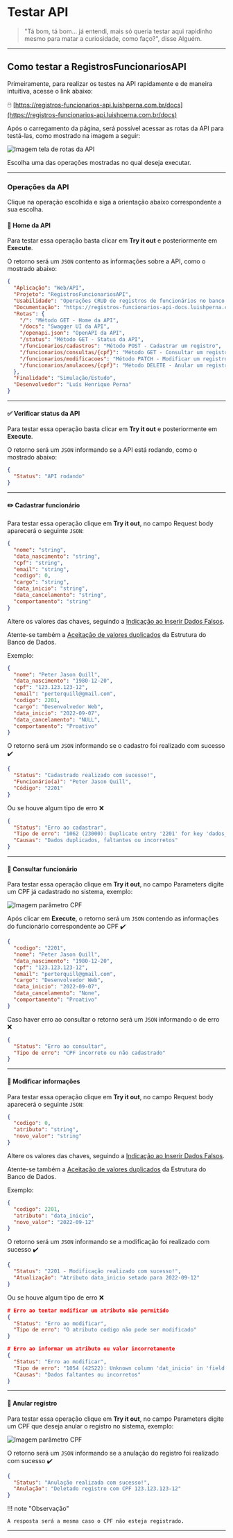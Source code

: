 # Testar API

> "Tá bom, tá bom... já entendi, mais só queria testar aqui rapidinho mesmo para matar a curiosidade, como faço?", disse Alguém.

---

## Como testar a RegistrosFuncionariosAPI

Primeiramente, para realizar os testes na API rapidamente e de maneira intuitiva, acesse o link abaixo:

🖱️ [https://registros-funcionarios-api.luishperna.com.br/docs](https://registros-funcionarios-api.luishperna.com.br/docs)

Após o carregamento da página, será possível acessar as rotas da API para testá-las, como mostrado na imagem a seguir:

![Imagem tela de rotas da API](./images/api_routes_screen.png)

Escolha uma das operações mostradas no qual deseja executar.

---

### Operações da API

Clique na operação escolhida e siga a orientação abaixo correspondente a sua escolha.

#### 👀 Home da API

Para testar essa operação basta clicar em **Try it out** e posteriormente em **Execute**.

O retorno será um `JSON` contento as informações sobre a API, como o mostrado abaixo:

``` json
{
  "Aplicação": "Web/API",
  "Projeto": "RegistrosFuncionariosAPI",
  "Usabilidade": "Operações CRUD de registros de funcionários no banco de dados",
  "Documentação": "https://registros-funcionarios-api-docs.luishperna.com.br",
  "Rotas": {
    "/": "Método GET - Home da API",
    "/docs": "Swagger UI da API",
    "/openapi.json": "OpenAPI da API",
    "/status": "Método GET - Status da API",
    "/funcionarios/cadastros": "Método POST - Cadastrar um registro",
    "/funcionarios/consultas/{cpf}": "Método GET - Consultar um registro",
    "/funcionarios/modificacoes": "Método PATCH - Modificar um registro",
    "/funcionarios/anulacoes/{cpf}": "Método DELETE - Anular um registro"
  },
  "Finalidade": "Simulação/Estudo",
  "Desenvolvedor": "Luís Henrique Perna"
}
```

---

#### ✅ Verificar status da API

Para testar essa operação basta clicar em **Try it out** e posteriormente em **Execute**.

O retorno será um `JSON` informando se a API está rodando, como o mostrado abaixo:

``` json
{
  "Status": "API rodando"
}
```

---

#### ✏️ Cadastrar funcionário

Para testar essa operação clique em **Try it out**, no campo Request body aparecerá o seguinte `JSON`:

``` json
{
  "nome": "string",
  "data_nascimento": "string",
  "cpf": "string",
  "email": "string",
  "codigo": 0,
  "cargo": "string",
  "data_inicio": "string",
  "data_cancelamento": "string",
  "comportamento": "string"
}
```

Altere os valores das chaves, seguindo a [Indicação ao Inserir Dados Falsos](./guide/index.md#indicação-ao-inserir-dados-falsos).

Atente-se também a [Aceitação de valores duplicados](./index.md#estrutura-do-banco-de-dados) da Estrutura do Banco de Dados.

Exemplo:

``` json
{
  "nome": "Peter Jason Quill",
  "data_nascimento": "1980-12-20",
  "cpf": "123.123.123-12",
  "email": "perterquill@gmail.com",
  "codigo": 2201,
  "cargo": "Desenvolvedor Web",
  "data_inicio": "2022-09-07",
  "data_cancelamento": "NULL",
  "comportamento": "Proativo"
}
```

O retorno será um `JSON` informando se o cadastro foi realizado com sucesso ✔️

``` json
{
  "Status": "Cadastrado realizado com sucesso!",
  "Funcionário(a)": "Peter Jason Quill",
  "Código": "2201"
}
```

Ou se houve algum tipo de erro ❌

``` json
{
  "Status": "Erro ao cadastrar",
  "Tipo de erro": "1062 (23000): Duplicate entry '2201' for key 'dados_pessoais.codigo'",
  "Causas": "Dados duplicados, faltantes ou incorretos"
}
```

---

#### 🔎 Consultar funcionário

Para testar essa operação clique em **Try it out**, no campo Parameters digite um CPF já cadastrado no sistema, exemplo:

![Imagem parâmetro CPF](./images/get_cpf_parameter.png)

Após clicar em **Execute**, o retorno será um `JSON` contendo as informações do funcionário correspondente ao CPF ✔️

``` json
{
  "codigo": "2201",
  "nome": "Peter Jason Quill",
  "data_nascimento": "1980-12-20",
  "cpf": "123.123.123-12",
  "email": "perterquill@gmail.com",
  "cargo": "Desenvolvedor Web",
  "data_inicio": "2022-09-07",
  "data_cancelamento": "None",
  "comportamento": "Proativo"
}
```

Caso haver erro ao consultar o retorno será um `JSON` informando o de erro ❌

``` json
{
  "Status": "Erro ao consultar",
  "Tipo de erro": "CPF incorreto ou não cadastrado"
}
```

---

#### 🔧 Modificar informações

Para testar essa operação clique em **Try it out**, no campo Request body aparecerá o seguinte `JSON`:

``` json
{
  "codigo": 0,
  "atributo": "string",
  "novo_valor": "string"
}
```

Altere os valores das chaves, seguindo a [Indicação ao Inserir Dados Falsos](./guide/index.md#indicação-ao-inserir-dados-falsos).

Atente-se também a [Aceitação de valores duplicados](./index.md#estrutura-do-banco-de-dados) da Estrutura do Banco de Dados.

Exemplo:

``` json
{
  "codigo": 2201,
  "atributo": "data_inicio",
  "novo_valor": "2022-09-12"
}
```

O retorno será um `JSON` informando se a modificação foi realizado com sucesso ✔️

``` json
{
  "Status": "2201 - Modificação realizado com sucesso!",
  "Atualização": "Atributo data_inicio setado para 2022-09-12"
}
```

Ou se houve algum tipo de erro ❌

``` JSON
# Erro ao tentar modificar um atributo não permitido
{
  "Status": "Erro ao modificar",
  "Tipo de erro": "O atributo codigo não pode ser modificado"
}

# Erro ao informar um atributo ou valor incorretamente
{
  "Status": "Erro ao modificar",
  "Tipo de erro": "1054 (42S22): Unknown column 'dat_inicio' in 'field list'",
  "Causas": "Dados faltantes ou incorretos"
}
```

---

#### 🧹 Anular registro

Para testar essa operação clique em **Try it out**, no campo Parameters digite um CPF que deseja anular o registro no sistema, exemplo:

![Imagem parâmetro CPF](./images/delete_cpf_parameter.png)

O retorno será um `JSON` informando se a anulação do registro foi realizado com sucesso ✔️

``` json
{
  "Status": "Anulação realizada com sucesso!",
  "Anulação": "Deletado registro com CPF 123.123.123-12"
}
```

!!! note "Observação"

    A resposta será a mesma caso o CPF não esteja registrado. 

---
